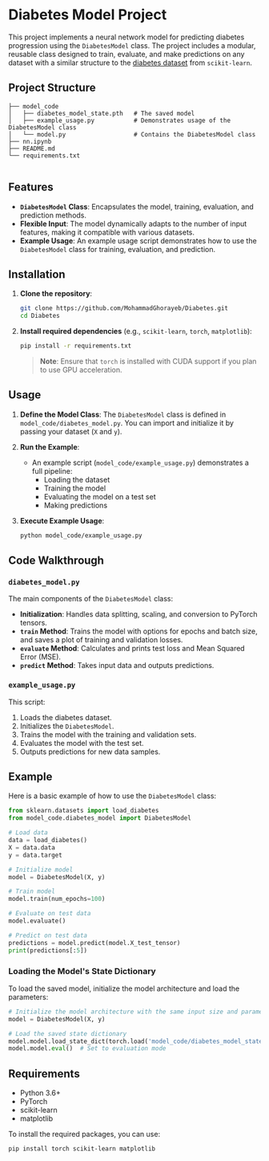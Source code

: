 
# Diabetes Model Project

This project implements a neural network model for predicting diabetes progression using the `DiabetesModel` class. The project includes a modular, reusable class designed to train, evaluate, and make predictions on any dataset with a similar structure to the [diabetes dataset](https://scikit-learn.org/stable/modules/generated/sklearn.datasets.load_diabetes.html) from `scikit-learn`.

## Project Structure

```
├── model_code
│   ├── diabetes_model_state.pth   # The saved model
│   ├── example_usage.py           # Demonstrates usage of the DiabetesModel class
│   └── model.py                   # Contains the DiabetesModel class
├── nn.ipynb
├── README.md
└── requirements.txt


```

## Features

- **`DiabetesModel` Class**: Encapsulates the model, training, evaluation, and prediction methods.
- **Flexible Input**: The model dynamically adapts to the number of input features, making it compatible with various datasets.
- **Example Usage**: An example usage script demonstrates how to use the `DiabetesModel` class for training, evaluation, and prediction.

## Installation

1. **Clone the repository**:
    ```bash
    git clone https://github.com/MohammadGhorayeb/Diabetes.git
    cd Diabetes
    ```

2. **Install required dependencies** (e.g., `scikit-learn`, `torch`, `matplotlib`):
    ```bash
    pip install -r requirements.txt
    ```

   > **Note**: Ensure that `torch` is installed with CUDA support if you plan to use GPU acceleration. 

## Usage

1. **Define the Model Class**: The `DiabetesModel` class is defined in `model_code/diabetes_model.py`. You can import and initialize it by passing your dataset (`X` and `y`).

2. **Run the Example**:
   - An example script (`model_code/example_usage.py`) demonstrates a full pipeline:
     - Loading the dataset
     - Training the model
     - Evaluating the model on a test set
     - Making predictions

3. **Execute Example Usage**:
    ```bash
    python model_code/example_usage.py
    ```

## Code Walkthrough

### `diabetes_model.py`

The main components of the `DiabetesModel` class:

- **Initialization**: Handles data splitting, scaling, and conversion to PyTorch tensors.
- **`train` Method**: Trains the model with options for epochs and batch size, and saves a plot of training and validation losses.
- **`evaluate` Method**: Calculates and prints test loss and Mean Squared Error (MSE).
- **`predict` Method**: Takes input data and outputs predictions.

### `example_usage.py`

This script:
1. Loads the diabetes dataset.
2. Initializes the `DiabetesModel`.
3. Trains the model with the training and validation sets.
4. Evaluates the model with the test set.
5. Outputs predictions for new data samples.

## Example

Here is a basic example of how to use the `DiabetesModel` class:

```python
from sklearn.datasets import load_diabetes
from model_code.diabetes_model import DiabetesModel

# Load data
data = load_diabetes()
X = data.data
y = data.target

# Initialize model
model = DiabetesModel(X, y)

# Train model
model.train(num_epochs=100)

# Evaluate on test data
model.evaluate()

# Predict on test data
predictions = model.predict(model.X_test_tensor)
print(predictions[:5])
```

### Loading the Model's State Dictionary
To load the saved model, initialize the model architecture and load the parameters:

```python
# Initialize the model architecture with the same input size and parameters
model = DiabetesModel(X, y)

# Load the saved state dictionary
model.model.load_state_dict(torch.load('model_code/diabetes_model_state.pth'))
model.model.eval()  # Set to evaluation mode
```

## Requirements

- Python 3.6+
- PyTorch
- scikit-learn
- matplotlib

To install the required packages, you can use:

```bash
pip install torch scikit-learn matplotlib
```

